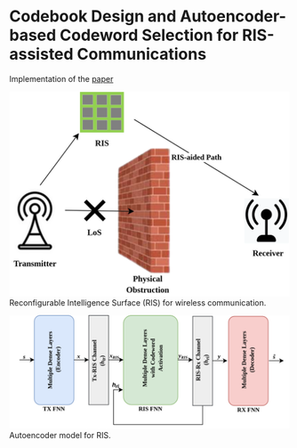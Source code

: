 # Codebook Design and Autoencoder-based Codeword Selection for RIS-assisted Communications

Implementation of the <a href="https://www.techrxiv.org/articles/preprint/Codebook_Design_for_RIS-assisted_Communications/22776533)https://www.techrxiv.org/articles/preprint/Codebook_Design_for_RIS-assisted_Communications/22776533"> paper</a>

![Reconfigurable Intelligence Surface model](Images/RIS_intro.png)
Reconfigurable Intelligence Surface (RIS) for wireless communication.

![Autoencoder for RIS assisted communication](Images/AEpaperDiagram.png)
Autoencoder model for RIS.
